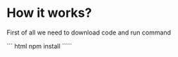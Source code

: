 <h1>How it works? </h1>
<p>First of all we need to download code and run command </p>
``` html 
npm install
`````
